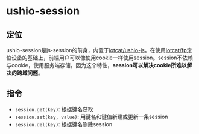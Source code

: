 # ushio-session


## 定位
ushio-session是js-session的前身，内置于[iotcat/ushio-js](https://github.com/iotcat/ushio-js)。在使用[iotcat/fp](https://github.com/iotcat/fp)定位设备的基础上，前端用户可以像使用cookie一样使用session。session不依赖与cookie，使用服务端存储。因为这个特性，**session可以解决cookie所难以解决的跨域问题**。


## 指令
 + `session.get(key)`: 根据键名获取
 + `session.set(key, value)`: 用键名和键值新建或更新一条session
 + `session.del(key)`: 根据键名删除session
 
